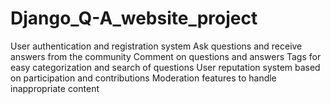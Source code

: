 # Django_Q-A_website_project
User authentication and registration system
Ask questions and receive answers from the community
Comment on questions and answers
Tags for easy categorization and search of questions
User reputation system based on participation and contributions
Moderation features to handle inappropriate content
